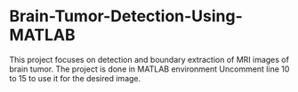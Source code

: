 # Brain-Tumor-Detection-Using-MATLAB
This project focuses on detection and boundary extraction of MRI images of brain tumor. The project is done in MATLAB environment
Uncomment line 10 to 15 to use it for the desired image.
